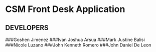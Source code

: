 # CSM Front Desk Application
## DEVELOPERS
###Goshen Jimenez
###Ivan Joshua Arsua
###Mark Justine Balisi
###Nicole Luzano
###John Kenneth Romero
###John Daniel De Leon

